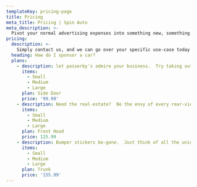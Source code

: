 ```yaml
---
templateKey: pricing-page
title: Pricing
meta_title: Pricing | Spin Auto
meta_description: >-
  Pivot your normal advertising expenses into something new, something viral.
pricing:
  description: >-
    Simply contact us, and we can go over your specific use-case today!  Below you will see some of our sample packages.
  heading: How do I sponsor a car?
  plans:
    - description: let passerby's admire your business.  Try taking out a side-door ad. 
      items:
        - Small
        - Medium
        - Large
      plan: Side Door
      price: '99.99'
    - description: Need the real-estate?  Be the envy of every rear-view mirror.
      items:
        - Small
        - Medium
        - Large
      plan: Front Hood
      price: 125.99
    - description: Bumper stickers be-gone.  Just think of all the unique impressions morning rush hour will bring.
      items:
        - Small
        - Medium
        - Large
      plan: Trunk
      price: '155.99'
---
```


